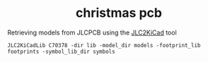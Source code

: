 <div align="center">

# christmas pcb

</div>


Retrieving models from JLCPCB using the [JLC2KiCad](https://github.com/TousstNicolas/JLC2KiCad_lib) tool
```
JLC2KiCadLib C70378 -dir lib -model_dir models -footprint_lib footprints -symbol_lib_dir symbols
```
